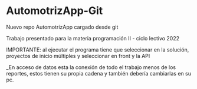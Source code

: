 # AutomotrizApp-Git
Nuevo repo AutomotrizApp cargado desde git

Trabajo presentado para la materia programación II - ciclo lectivo 2022

IMPORTANTE: al ejecutar el programa tiene que seleccionar en la solución, proyectos de inicio múltiples y seleccionar en front y la API

_En acceso de datos esta la conexión de todo el trabajo menos de los reportes, estos tienen su propia cadena y también debería cambiarlas en su pc.
